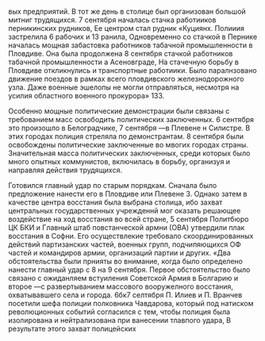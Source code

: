 вых предприятий. В тот же день в столице был организован большой митниг трудящихся. 7 сентября началась стачка работииков перникинских рудников, Ее центром стал рудник «Куциянх. Полииия застрелила 6 рабочих и 13 ранила, Одновременно со стачкой в Пернике началась мощная забастовка работников табачной промышленности в Пловдиве. Она была продолжена 8 сентября стачкой работников табачной промышленности а Асеновграде, На стачечную борьбу в Пловдиве откликнулись и транспортные работиики. Было паралнзовано движение поездов в рамках всего пловдивского железнодорожного узла. Даже военные эшелопы не могли отправляться, несмотря на усилия областного военного прокурора» 133.

Особенно мощные политические демонстрации были связаны с требованием масс освободить политических заключенных. 6 сентября это произошло в Белоградчике, 7 сентября —в Плевене н Силистре. В этих городах полиция стреляла по демонстрантам. 8 сентября были освобождены политические заключенные во мвогих городах страны. Значительная масса политических заключенных, среди которых было много опытных коммунистов, включилась в борьбу, организуя и направляя действия трудящихся.

Готовился главный удар по старым порядкам. Сначала было предложение нанести его в Пловдиве или Плевене 3. Однако затем в качестве центра восстания была выбрана столица, ибо захват центральных государственных учрежденнй мог оказать решающее воздействие на ход восстания во всей стране, 5 сентября Политбюро ЦК БКИ и Главный штаб повстанческой армни (ОВА) утвердили плак восстания в Софни. Его осуществлекие требовало скоординированных  действий партизанских частей, военных групп, подчипяющихся ОФ частей и командиров армии, организаций партии и других. «Два обстоятельства были прнияты во внимание, когда было определено нанести главный удар с 8 на 9 сентября. Первое обстоятельство было связано с ожиданляем встуиления Советской Армия в Болгарию и второе —с развертыванием массового вооружелного восстания, охватывавшего села и города. 6бк7 селтября П. Илиев и П. Вранчев посетили шефа полиции полковника Чавдарова, который под натиском революционных событий согласился с тем, чтобы полиция была изолирована и нейтрализована при ванесении тлавпого удара, В результате этого захват полицейских
